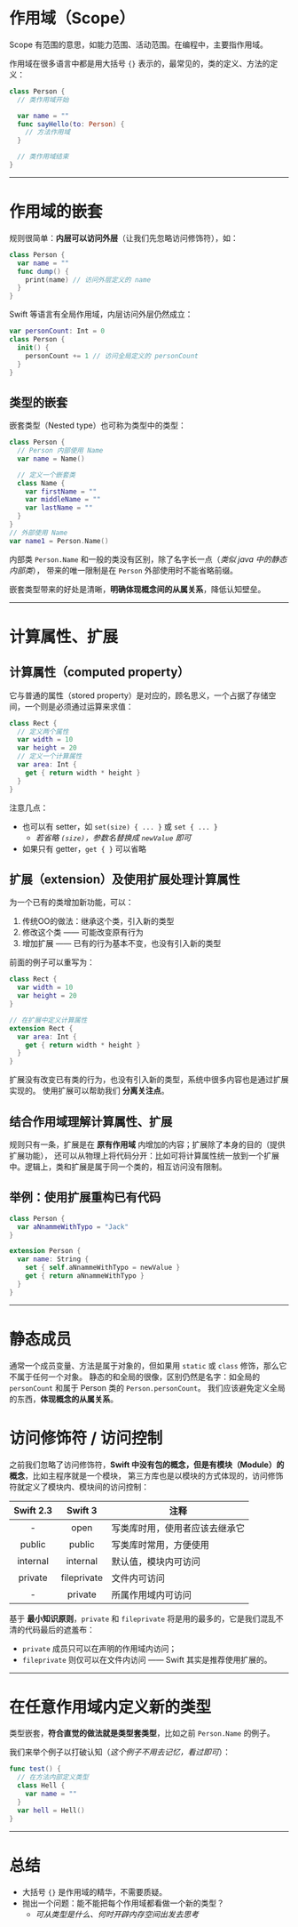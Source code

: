# 作用域（Scope）
Scope 有范围的意思，如能力范围、活动范围。在编程中，主要指作用域。

作用域在很多语言中都是用大括号 `{}` 表示的，最常见的，类的定义、方法的定义：
```swift
class Person {
  // 类作用域开始

  var name = ""
  func sayHello(to: Person) {
    // 方法作用域
  }

  // 类作用域结束
}
```

---
# 作用域的嵌套
规则很简单：**内层可以访问外层**（让我们先忽略访问修饰符），如：
```swift
class Person {
  var name = ""
  func dump() {
    print(name) // 访问外层定义的 name
  }
}
```

Swift 等语言有全局作用域，内层访问外层仍然成立：
```swift
var personCount: Int = 0
class Person {
  init() {
    personCount += 1 // 访问全局定义的 personCount
  }
}
```

## 类型的嵌套
嵌套类型（Nested type）也可称为类型中的类型：
```swift
class Person {
  // Person 内部使用 Name
  var name = Name()

  // 定义一个嵌套类
  class Name {
    var firstName = ""
    var middleName = ""
    var lastName = ""
  }
}
// 外部使用 Name
var name1 = Person.Name()
```

内部类 `Person.Name` 和一般的类没有区别，除了名字长一点（*类似 java 中的静态内部类*），
带来的唯一限制是在 `Person` 外部使用时不能省略前缀。

嵌套类型带来的好处是清晰，**明确体现概念间的从属关系**，降低认知壁垒。

---
# 计算属性、扩展
## 计算属性（computed property）
它与普通的属性（stored property）是对应的，顾名思义，一个占据了存储空间，一个则是必须通过运算来求值：
```swift
class Rect {
  // 定义两个属性
  var width = 10
  var height = 20
  // 定义一个计算属性
  var area: Int {
    get { return width * height }
  }
}
```

注意几点：
- 也可以有 setter，如 `set(size) { ... }` 或 `set { ... }`
    - *若省略 `(size)`，参数名替换成 `newValue` 即可*
- 如果只有 getter，`get { }` 可以省略

## 扩展（extension）及使用扩展处理计算属性
为一个已有的类增加新功能，可以：
1. 传统OO的做法：继承这个类，引入新的类型
1. 修改这个类 —— 可能改变原有行为
1. 增加扩展 —— 已有的行为基本不变，也没有引入新的类型

前面的例子可以重写为：
```swift
class Rect {
  var width = 10
  var height = 20
}

// 在扩展中定义计算属性
extension Rect {
  var area: Int {
    get { return width * height }
  }
}
```

扩展没有改变已有类的行为，也没有引入新的类型，系统中很多内容也是通过扩展实现的。
使用扩展可以帮助我们 **分离关注点**。

## 结合作用域理解计算属性、扩展
规则只有一条，扩展是在 **原有作用域** 内增加的内容；扩展除了本身的目的（提供扩展功能），
还可以从物理上将代码分开：比如可将计算属性统一放到一个扩展中。逻辑上，类和扩展是属于同一个类的，相互访问没有限制。

## 举例：使用扩展重构已有代码
```swift
class Person {
  var aNnammeWithTypo = "Jack"
}

extension Person {
  var name: String {
    set { self.aNnammeWithTypo = newValue }
    get { return aNnammeWithTypo }
  }
}
```

---
# 静态成员
通常一个成员变量、方法是属于对象的，但如果用 `static` 或 `class` 修饰，那么它不属于任何一个对象。
静态的和全局的很像，区别仍然是名字：如全局的 `personCount` 和属于 Person 类的 `Person.personCount`。
我们应该避免定义全局的东西，**体现概念的从属关系**。

# 访问修饰符 / 访问控制
之前我们忽略了访问修饰符，**Swift 中没有包的概念，但是有模块（Module）的概念**，比如主程序就是一个模块，
第三方库也是以模块的方式体现的，访问修饰符就定义了模块内、模块间的访问控制：

|Swift 2.3|Swift 3|注释|
|:-:|:-:|-|
|-|open|写类库时用，使用者应该去继承它|
|public|public|写类库时常用，方便使用|
|internal|internal|默认值，模块内可访问|
|private|fileprivate|文件内可访问|
|-|private|所属作用域内可访问|

基于 **最小知识原则**，`private` 和 `fileprivate` 将是用的最多的，它是我们混乱不清的代码最后的遮羞布：
- `private` 成员只可以在声明的作用域内访问；
- `fileprivate` 则仅可以在文件内访问 —— Swift 其实是推荐使用扩展的。

---
# 在任意作用域内定义新的类型
类型嵌套，**符合直觉的做法就是类型套类型**，比如之前 `Person.Name` 的例子。

我们来举个例子以打破认知（*这个例子不用去记忆，看过即可*）：
```swift
func test() {
  // 在方法内部定义类型
  class Hell {
    var name = ""
  }
  var hell = Hell()
}
```

---
# 总结
- 大括号 `{}` 是作用域的精华，不需要质疑。
- 抛出一个问题：能不能把每个作用域都看做一个新的类型？
  - *可从类型是什么、何时开辟内存空间出发去思考*
